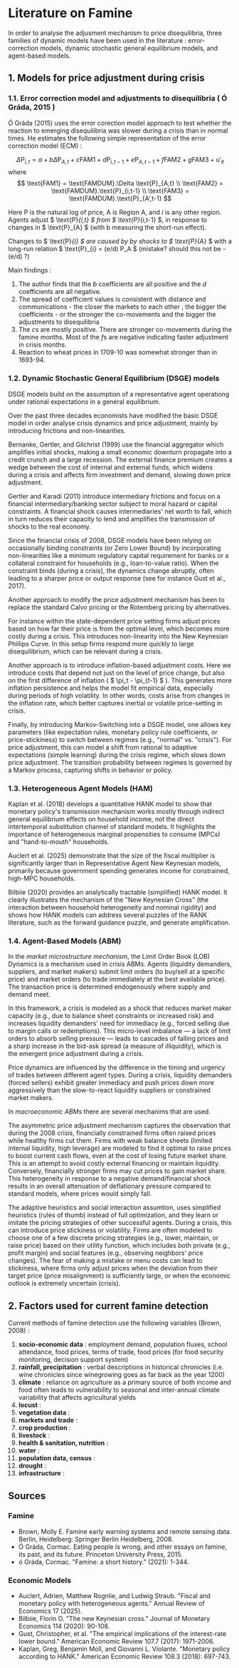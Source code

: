 # Literature on Famine

In order to analyse the adjusment mechanism to price disequilibria, three families of dynamic models have been used in the literature : error-correction models, dynamic stochastic general equilibrium models, and agent-based models.

## 1. Models for price adjustment during crisis

### 1.1. Error correction model and adjustments to disequilibria ( Ó Gráda, 2015 )

Ó Gráda (2015) uses the error corection model approach to test whether the reaction to emerging disequilibria was slower during a crisis than in normal times. He estimates the following simple representation of the error correction model (ECM) :

$$
\Delta \text{P}_{i,t} = a + b \Delta \text{P}_{A,t} + c \text{FAM1} + d \text{P}_{i,t-1} + e \text{P}_{A, t-1} + f \text{FAM2} + g \text{FAM3} + \text{u}'_{it}
$$
where 
$$
\text{FAM1} = \text{FAMDUM}.\Delta \text{P}_{A,t}  \\
\text{FAM2} = \text{FAMDUM}.\text{P}_{i,t-1}  \\
\text{FAM3} = \text{FAMDUM}.\text{P}_{A',t-1}  
$$

Here $\text{P}$ is the natural log of price, $\text{A}$ is Region A, and $i$ is any other region. Agents adjust $ \text{P}_{i,t} $ from $ \text{P}_{i,t-1} $, in response to changes in $ \text{P}_{A} $ (with b measuring the short-run effect).

Changes to $ \text{P}_{i} $ are caused by by shocks to $ \text{P}_{A} $ with a long-run relation $ \text{P}_{i} = (e/d) P_A $ (mistake? should this not be -(e/d) ?)

Main findings :

1. The author finds that the $b$ coefficients are all positive and the $d$ coefficients are all negative.
2. The spread of coefficient values is consistent with distance and communications - the closer the markets to each other , the bigger the coefficients - or the stronger the co-movements and the bigger the adjustments to disequilibria
3. The $c$s are mostly positive. There are stronger co-movements during the famine months. Most of the $f$s are negative indicating faster adjustment in crisis months. 
4. Reaction to wheat prices in 1709-10 was somewhat stronger than in 1693-94. 


### 1.2. Dynamic Stochastic General Equilibrium (DSGE) models

DSGE models build on the assumption of a representative agent operationg under rational expectations in a general equilibrium.

Over the past three decades economists have modified the basic DSGE model in order analyse crisis dynamics and price adjustment, mainly by introducing frictions and non-linearities.

Bernanke, Gertler, and Gilchrist (1999) use the financial aggregator which amplifies initial shocks, making a small economic downturn propagate into a credit crunch and a large recession. The external finance premium creates a wedge between the cost of internal and external funds, which widens during a crisis and affects firm investment and demand, slowing down price adjustment.

Gertler and Karadi (2011) introduce intermediary frictions and focus on a financial intermediary/banking sector subject to moral hazard or capital constraints. A financial shock causes intermediaries' net worth to fall, which in turn reduces their capacity to lend and amplifies the transmission of shocks to the real economy.

Since the financial crisis of 2008, DSGE models have been relying on occasionally binding constraints (or Zero Lower Bound) by incorporating non-linearities like a minimum regulatory capital requirement for banks or a collateral constraint for households (e.g., loan-to-value ratio). When the constraint binds (during a crisis), the dynamics change abruptly, often leading to a sharper price or output response (see for instance Gust et al., 2017). 

Another approach to modify the price adjustment mechanism has been to replace the standard Calvo pricing or the Rotemberg pricing by alternatives. 

For instance within the state-dependent price setting firms adjust prices based on how far their price is from the optimal level, which becomes more costly during a crisis. This introduces non-linearity into the New Keynesian Phillips Curve. In this setup firms respond more quickly to large disequilibrium, which can be relevant during a crisis.

Another approach is to introduce inflation-based adjustment costs. Here we introduce costs that depend not just on the level of price change, but also on the first difference of inflation ( $ \pi_t - \pi_{t-1} $ ​). This generates more inflation persistence and helps the model fit empirical data, especially during periods of high volatility. In other words, costs arise from changes in the inflation rate, which better captures inertial or volatile price-setting in crisis.

Finally, by introducing Markov-Switching into a DSGE model, one allows key parameters (like expectation rules, monetary policy rule coefficients, or price-stickiness) to switch between regimes (e.g., "normal" vs. "crisis"). For price adjustment, this can model a shift from rational to adaptive expectations (simple learning) during the crisis regime, which slows down price adjustment. The transition probability between regimes is governed by a Markov process, capturing shifts in behavior or policy.


### 1.3. Heterogeneous Agent Models (HAM)

Kaplan et al. (2018) develops a quantitative HANK model to show that monetary policy's transmission mechanism works mostly through indirect general equilibrium effects on household income, not the direct intertemporal substitution channel of standard models. It highlights the importance of heterogeneous marginal propensities to consume (MPCs) and "hand-to-mouth" households.

Auclert et al. (2025) demonstrate that the size of the fiscal multiplier is significantly larger than in Representative Agent New Keynesian models, primarily because government spending generates income for constrained, high-MPC households.

Bilbiie (2020) provides an analytically tractable (simplified) HANK model. It clearly illustrates the mechanism of the "New Keynesian Cross" (the interaction between household heterogeneity and nominal rigidity) and shows how HANK models can address several puzzles of the RANK literature, such as the forward guidance puzzle, and generate amplification.



### 1.4. Agent-Based Models (ABM)

In the _market microstructure mechanism_, the Limit Order Book (LOB) Dynamics is a mechanism used in crisis ABMs. Agents (liquidity demanders, suppliers, and market makers) submit limit orders (to buy/sell at a specific price) and market orders (to trade immediately at the best available price). The transaction price is determined endogenously where supply and demand meet.

In this framework, a crisis is modeled as a shock that reduces market maker capacity (e.g., due to balance sheet constraints or increased risk) and increases liquidity demanders' need for immediacy (e.g., forced selling due to margin calls or redemptions). This micro-level imbalance — a lack of limit orders to absorb selling pressure — leads to cascades of falling prices and a sharp increase in the bid-ask spread (a measure of illiquidity), which is the emergent price adjustment during a crisis.

Price dynamics are influenced by the difference in the timing and urgency of trades between different agent types. During a crisis, liquidity demanders (forced sellers) exhibit greater immediacy and push prices down more aggressively than the slow-to-react liquidity suppliers or constrained market makers. 

In _macroeconomic ABMs_ there are several mechanims that are used.

The asymmetric price adjustment mechanism captures the observation that during the 2008 crisis, financially constrained firms often raised prices while healthy firms cut them. Firms with weak balance sheets (limited internal liquidity, high leverage) are modeled to find it optimal to raise prices to boost current cash flows, even at the cost of losing future market share. This is an attempt to avoid costly external financing or maintain liquidity. Conversely, financially stronger firms may cut prices to gain market share. This heterogeneity in response to a negative demand/financial shock results in an overall attenuation of deflationary pressure compared to standard models, where prices would simply fall.

The adaptive heuristics and social interaction assumtion, uses simplified heuristics (rules of thumb) instead of full optimization, and they learn or imitate the pricing strategies of other successful agents. During a crisis, this can introduce price stickiness or volatility. Firms are often modeled to choose one of a few discrete pricing strategies (e.g., lower, maintain, or raise price) based on their utility function, which includes both private (e.g., profit margin) and social features (e.g., observing neighbors' price changes). The fear of making a mistake or menu costs can lead to stickiness, where firms only adjust prices when the deviation from their target price (price misalignment) is sufficiently large, or when the economic outlook is extremely uncertain (crisis). 

## 2. Factors used for current famine detection

Current methods of famine detection use the following variables (Brown, 2008) :
1. **socio-economic data** : employment demand, population fluxes, school attendance, food prices, terms of trade, food prices (for food security monitoring, decision support system)
2. **rainfall, precipitation** : verbal descriptions in historical chronicles (i.e. wine chronicles since winegrowing goes as far back as the year 1200) 
3. **climate** : reliance on agriculture as a primary source of both income and food often leads to vulnerability to seasonal and inter-annual climate variability that affects agricultural yields
4. **locust** : 
5. **vegetation data** :
6. **markets and trade** :
7. **crop production** :
8. **livestock** :
9. **health & sanitation, nutrition** :
10. **water** :
11. **population data, census** :
12. **drought** :
13. **infrastructure** :



## Sources

### Famine

- Brown, Molly E. Famine early warning systems and remote sensing data. Berlin, Heidelberg: Springer Berlin Heidelberg, 2008.
- Ó Gráda, Cormac. Eating people is wrong, and other essays on famine, its past, and its future. Princeton University Press, 2015.
- ó Gráda, Cormac. "Famine: a short history." (2021): 1-344.

### Economic Models

- Auclert, Adrien, Matthew Rognlie, and Ludwig Straub. "Fiscal and monetary policy with heterogeneous agents." Annual Review of Economics 17 (2025).
- Bilbiie, Florin O. "The new Keynesian cross." Journal of Monetary Economics 114 (2020): 90-108.
- Gust, Christopher, et al. "The empirical implications of the interest-rate lower bound." American Economic Review 107.7 (2017): 1971-2006.
- Kaplan, Greg, Benjamin Moll, and Giovanni L. Violante. "Monetary policy according to HANK." American Economic Review 108.3 (2018): 697-743.

